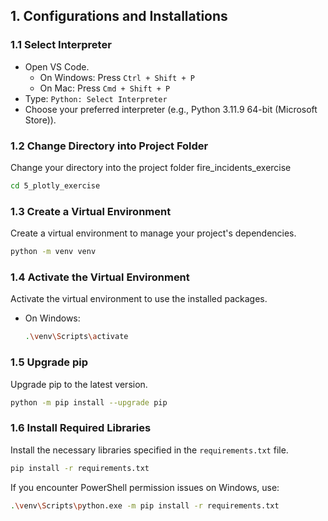 ## 1. Configurations and Installations

### 1.1 Select Interpreter
- Open VS Code.
    - On Windows: Press `Ctrl + Shift + P`
    - On Mac: Press `Cmd + Shift + P`
- Type: `Python: Select Interpreter`
- Choose your preferred interpreter (e.g., Python 3.11.9 64-bit (Microsoft Store)).

### 1.2 Change Directory into Project Folder
Change your directory into the project folder fire_incidents_exercise
```sh
cd 5_plotly_exercise
```

### 1.3 Create a Virtual Environment
Create a virtual environment to manage your project's dependencies.
```sh
python -m venv venv
```

### 1.4 Activate the Virtual Environment
Activate the virtual environment to use the installed packages.

- On Windows:
    ```sh
    .\venv\Scripts\activate
    ```

### 1.5 Upgrade pip
Upgrade pip to the latest version.
```sh
python -m pip install --upgrade pip
```

### 1.6 Install Required Libraries
Install the necessary libraries specified in the `requirements.txt` file.
```sh
pip install -r requirements.txt
```
If you encounter PowerShell permission issues on Windows, use:
```sh
.\venv\Scripts\python.exe -m pip install -r requirements.txt
```
